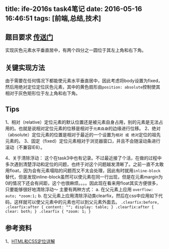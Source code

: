title: ife-2016s task4笔记
date: 2016-05-16 16:46:51
tags: [前端,总结,技术]
---

## 题目要求 [传送门](http://ife.baidu.com/task/detail?taskId=4)
实现灰色元素水平垂直居中，有两个四分之一圆位于其左上角和右下角。

## 关键实现方法
由于需要在任何情况下都能使元素水平垂直居中，因此考虑将body设置为fixed，然后用绝对定位定位灰色元素，其中的黄色扇形由`position: absolute`控制使其相对于灰色矩形位于左上角和右下角。

## Tips
1、相对（relative）定位元素的默认位置还是被元素自身占用，别的元素是无法占用的。也就是说相对定位元素的位移是相对于`元素自身`的边缘进行位移。
2、绝对（absolute）定位元素的位置是相对于最近的一个设置为`相对 或 绝对`定位的祖先元素的。
3、固定（fixed）定位元素相对于浏览器窗口，并且不会随滚动条进行滚动（不兼容IE6）。
<!--more-->
4、关于清除浮动：
    这个在task3中也有记录。不过最近接了个活，在做的过程中多次遇到清楚浮动和定位的问题，也终于对这个问题越发清晰了。之前一直不太敢用float，因为会有元素塌陷的问题而又不太会处理，因此有时就用`inline-block`替代，但是发现inline-block虽然可以使元素在同一行出现，但是在元素margin为0的情况下还会有间距，这个也很麻烦。。。。因此现在看来用float其实方便很多，只要能够很好地清除浮动～
    主要有两种方式：
            a. 在父元素上应用 `overflow: auto; *zoom:1;`
            b. 在父元素上应用清除浮动类clearfix，然后在css中应用如下代码，这样就可以使父元素中的元素也可以到父元素外面去。
                 ```
.clearfix:before,
.clearfix:after {
  content: "";
  display: table;
}
.clearfix:after {
  clear: both;
}
.clearfix {
  *zoom: 1;
}
                 ```

## 参考资料
1、[HTML和CSS定位详解](http://www.w3cplus.com/css/advanced-html-css-lesson2-detailed-css-positioning.html)
